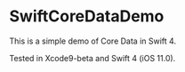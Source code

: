 # SwiftCoreDataDemo

This is a simple demo of Core Data in Swift 4.

Tested in Xcode9-beta and Swift 4 (iOS 11.0).
